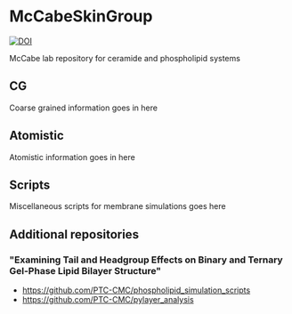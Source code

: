 # McCabeSkinGroup
[![DOI](https://zenodo.org/badge/128414852.svg)](https://zenodo.org/badge/latestdoi/128414852)

McCabe lab repository for ceramide and phospholipid systems

## CG
Coarse grained information goes in here
## Atomistic
Atomistic information goes in here
## Scripts
Miscellaneous scripts for membrane simulations goes here
## Additional repositories
### "Examining Tail and Headgroup Effects on Binary and Ternary Gel-Phase Lipid Bilayer Structure"
* https://github.com/PTC-CMC/phospholipid_simulation_scripts
* https://github.com/PTC-CMC/pylayer_analysis

